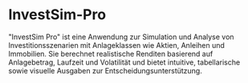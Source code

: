 # InvestSim-Pro
"InvestSim Pro" ist eine Anwendung zur Simulation und Analyse von Investitionsszenarien mit Anlageklassen wie Aktien, Anleihen und Immobilien. Sie berechnet realistische Renditen basierend auf Anlagebetrag, Laufzeit und Volatilität und bietet intuitive, tabellarische sowie visuelle Ausgaben zur Entscheidungsunterstützung.
